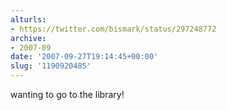 ```yaml
---
alturls:
- https://twitter.com/bismark/status/297248772
archive:
- 2007-09
date: '2007-09-27T19:14:45+00:00'
slug: '1190920485'
---
```


wanting to go to the library!

